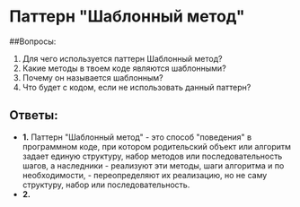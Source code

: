 # Паттерн "Шаблонный метод"
##Вопросы:
1. Для чего используется паттерн Шаблонный метод?
2. Какие методы в твоем коде являются шаблонными?
3. Почему он называется шаблонным?
4. Что будет с кодом, если не использовать данный паттерн?
## Ответы:
- **1.**
Паттерн "Шаблонный метод" - это способ "поведения" в программном коде, при котором родительский объект или алгоритм задает единую структуру, набор методов или последовательность шагов, а наследники - реализуют эти методы, шаги алгоритма и по необходимости, - переопределяют их реализацию, но не саму структуру, набор или последовательность.
- **2.**





